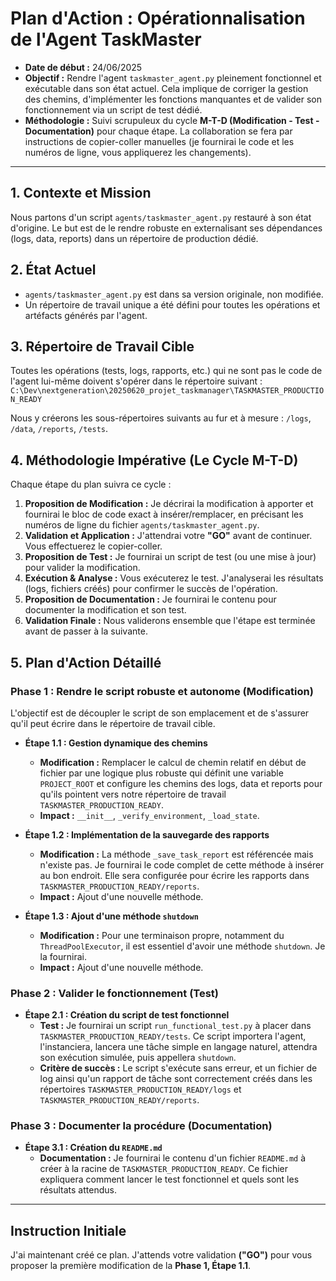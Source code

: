 # Plan d'Action : Opérationnalisation de l'Agent TaskMaster

*   **Date de début :** 24/06/2025
*   **Objectif :** Rendre l'agent `taskmaster_agent.py` pleinement fonctionnel et exécutable dans son état actuel. Cela implique de corriger la gestion des chemins, d'implémenter les fonctions manquantes et de valider son fonctionnement via un script de test dédié.
*   **Méthodologie :** Suivi scrupuleux du cycle **M-T-D (Modification - Test - Documentation)** pour chaque étape. La collaboration se fera par instructions de copier-coller manuelles (je fournirai le code et les numéros de ligne, vous appliquerez les changements).

---

## 1. Contexte et Mission

Nous partons d'un script `agents/taskmaster_agent.py` restauré à son état d'origine. Le but est de le rendre robuste en externalisant ses dépendances (logs, data, reports) dans un répertoire de production dédié.

## 2. État Actuel

*   `agents/taskmaster_agent.py` est dans sa version originale, non modifiée.
*   Un répertoire de travail unique a été défini pour toutes les opérations et artéfacts générés par l'agent.

## 3. Répertoire de Travail Cible

Toutes les opérations (tests, logs, rapports, etc.) qui ne sont pas le code de l'agent lui-même doivent s'opérer dans le répertoire suivant :
`C:\Dev\nextgeneration\20250620_projet_taskmanager\TASKMASTER_PRODUCTION_READY`

Nous y créerons les sous-répertoires suivants au fur et à mesure : `/logs`, `/data`, `/reports`, `/tests`.

## 4. Méthodologie Impérative (Le Cycle M-T-D)

Chaque étape du plan suivra ce cycle :

1.  **Proposition de Modification :** Je décrirai la modification à apporter et fournirai le bloc de code exact à insérer/remplacer, en précisant les numéros de ligne du fichier `agents/taskmaster_agent.py`.
2.  **Validation et Application :** J'attendrai votre **"GO"** avant de continuer. Vous effectuerez le copier-coller.
3.  **Proposition de Test :** Je fournirai un script de test (ou une mise à jour) pour valider la modification.
4.  **Exécution & Analyse :** Vous exécuterez le test. J'analyserai les résultats (logs, fichiers créés) pour confirmer le succès de l'opération.
5.  **Proposition de Documentation :** Je fournirai le contenu pour documenter la modification et son test.
6.  **Validation Finale :** Nous validerons ensemble que l'étape est terminée avant de passer à la suivante.

## 5. Plan d'Action Détaillé

### **Phase 1 : Rendre le script robuste et autonome (Modification)**

L'objectif est de découpler le script de son emplacement et de s'assurer qu'il peut écrire dans le répertoire de travail cible.

*   **Étape 1.1 : Gestion dynamique des chemins**
    *   **Modification :** Remplacer le calcul de chemin relatif en début de fichier par une logique plus robuste qui définit une variable `PROJECT_ROOT` et configure les chemins des logs, data et reports pour qu'ils pointent vers notre répertoire de travail `TASKMASTER_PRODUCTION_READY`.
    *   **Impact :** `__init__`, `_verify_environment`, `_load_state`.

*   **Étape 1.2 : Implémentation de la sauvegarde des rapports**
    *   **Modification :** La méthode `_save_task_report` est référencée mais n'existe pas. Je fournirai le code complet de cette méthode à insérer au bon endroit. Elle sera configurée pour écrire les rapports dans `TASKMASTER_PRODUCTION_READY/reports`.
    *   **Impact :** Ajout d'une nouvelle méthode.

*   **Étape 1.3 : Ajout d'une méthode `shutdown`**
    *   **Modification :** Pour une terminaison propre, notamment du `ThreadPoolExecutor`, il est essentiel d'avoir une méthode `shutdown`. Je la fournirai.
    *   **Impact :** Ajout d'une nouvelle méthode.

### **Phase 2 : Valider le fonctionnement (Test)**

*   **Étape 2.1 : Création du script de test fonctionnel**
    *   **Test :** Je fournirai un script `run_functional_test.py` à placer dans `TASKMASTER_PRODUCTION_READY/tests`. Ce script importera l'agent, l'instanciera, lancera une tâche simple en langage naturel, attendra son exécution simulée, puis appellera `shutdown`.
    *   **Critère de succès :** Le script s'exécute sans erreur, et un fichier de log ainsi qu'un rapport de tâche sont correctement créés dans les répertoires `TASKMASTER_PRODUCTION_READY/logs` et `TASKMASTER_PRODUCTION_READY/reports`.

### **Phase 3 : Documenter la procédure (Documentation)**

*   **Étape 3.1 : Création du `README.md`**
    *   **Documentation :** Je fournirai le contenu d'un fichier `README.md` à créer à la racine de `TASKMASTER_PRODUCTION_READY`. Ce fichier expliquera comment lancer le test fonctionnel et quels sont les résultats attendus.

---

## Instruction Initiale

J'ai maintenant créé ce plan. J'attends votre validation **("GO")** pour vous proposer la première modification de la **Phase 1, Étape 1.1**. 